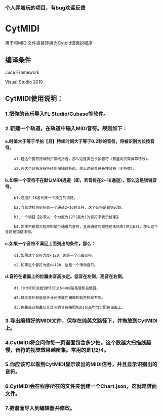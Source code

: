 ### 个人弄着玩的项目，有bug欢迎反馈

# CytMIDI
用于将MIDI文件直接转换为Cytoid谱面的程序

## 编译条件
Juce Framework

Visual Studio 2019

## CytMIDI使用说明：

### 1.把你的音乐导入FL Studio/Cubase等软件。

### 2.新建一个轨道，在轨道中输入MIDI音符。规则如下：

####       a.时值大于等于半拍【且】持续时间大于等于0.2秒的音符，将被识别为长按音符。
    
        a1.若这个音符持续到扫描线折返，那么这是黄色长按音符（有竖向贯穿屏幕特效）。
        
        a2.若这个音符没有持续到扫描线折返，那么这是普通长按音符（无特效）。
        
####      b.如果一个音符不在默认MIDI通道（即，若音符在2~16通道），那么这是锁链音符。
    
        b1.通道2~16各代表一个独立的锁链。
        
        b2.当首次检测到任意一个通道2~16的音符，这个音符是锁链起始。
        
        b3.一个锁链【必须以一个力度为127(最大)的音符来表示结束】。
        
        b4.如果不是首次检测到某个通道的音符，且该通道的锁链还未结束(参见b3)，那么这个音符是锁链中部。
        
####      c.如果一个音符不满足上面列出的条件，那么：
    
        c1.如果这个音符力度<120，这是一个点击音符。
        
        c2.如果这个音符力度>=120，这是一个滑动音符。
        
####      d.音符在谱面上的位置由音高决定。低音在左侧，高音在右侧。
    
        d1.CytMIDI会检测MIDI文件中的最高音和最低音。
        
        d2.最高音和最低音会分别被放在谱面的最左和最右侧。
        
        d3.在最高音和最低音之间的音符按照MIDI音高均匀分配在谱面上。
        
### 3.导出编辑好的MIDI文件，保存在纯英文路径下，并拖放到CytMIDI上。

### 4.CytMIDI将会问你每一页谱面包含多少拍。这个数越大扫描线越慢，音符的视觉效果越密集。常用的是1/2/4。

### 5.你应该可以看到CytMIDI显示读出的MIDI信号，并且显示识别出的音符。

### 6.CytMIDI会在程序所在的文件夹创建一个Chart.json，这就是谱面文件。

### 7.把谱面导入到编辑器并修改。
